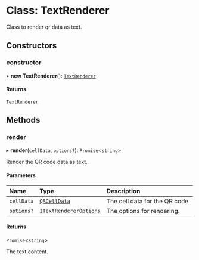 # Class: TextRenderer

Class to render qr data as text.

## Constructors

### constructor

• **new TextRenderer**(): [`TextRenderer`](TextRenderer.md)

#### Returns

[`TextRenderer`](TextRenderer.md)

## Methods

### render

▸ **render**(`cellData`, `options?`): `Promise`\<`string`\>

Render the QR code data as text.

#### Parameters

| Name | Type | Description |
| :------ | :------ | :------ |
| `cellData` | [`QRCellData`](../globals.md#qrcelldata) | The cell data for the QR code. |
| `options?` | [`ITextRendererOptions`](../interfaces/ITextRendererOptions.md) | The options for rendering. |

#### Returns

`Promise`\<`string`\>

The text content.
